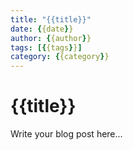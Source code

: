 ```yaml
---
title: "{{title}}"
date: {{date}}
author: {{author}}
tags: [{{tags}}]
category: {{category}}
---
```


# {{title}}

Write your blog post here...